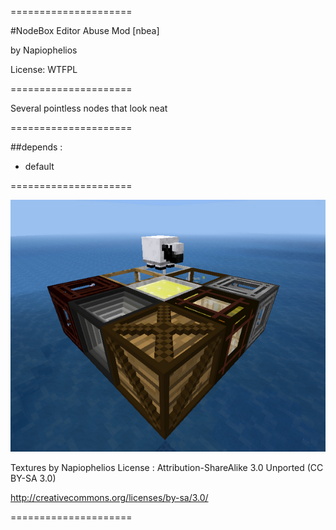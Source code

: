 =====================

#NodeBox Editor Abuse Mod [nbea]

by Napiophelios

License: WTFPL

=====================

Several pointless nodes that look neat

=====================

##depends :

- default

=====================

![Preview](https://raw.githubusercontent.com/Napiophelios/NBox_Abuse/master/screenshot.png)

Textures by Napiophelios
License : Attribution-ShareAlike 3.0 Unported (CC BY-SA 3.0)

http://creativecommons.org/licenses/by-sa/3.0/

=====================
